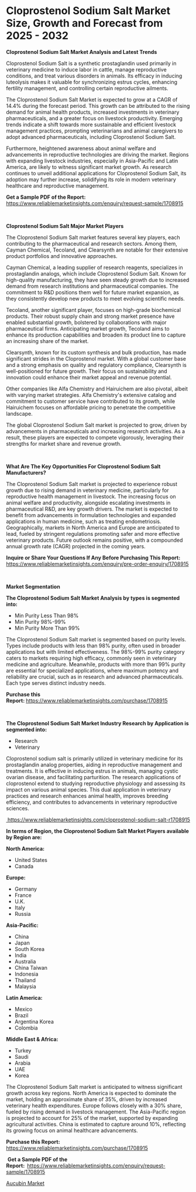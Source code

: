 <p><h1>Cloprostenol Sodium Salt Market Size, Growth and Forecast from 2025 - 2032</h1></p><p><strong>Cloprostenol Sodium Salt Market Analysis and Latest Trends</strong></p>
<p><p>Cloprostenol Sodium Salt is a synthetic prostaglandin used primarily in veterinary medicine to induce labor in cattle, manage reproductive conditions, and treat various disorders in animals. Its efficacy in inducing luteolysis makes it valuable for synchronizing estrus cycles, enhancing fertility management, and controlling certain reproductive ailments.</p><p>The Cloprostenol Sodium Salt Market is expected to grow at a CAGR of 14.4% during the forecast period. This growth can be attributed to the rising demand for animal health products, increased investments in veterinary pharmaceuticals, and a greater focus on livestock productivity. Emerging trends indicate a shift towards more sustainable and efficient livestock management practices, prompting veterinarians and animal caregivers to adopt advanced pharmaceuticals, including Cloprostenol Sodium Salt.</p><p>Furthermore, heightened awareness about animal welfare and advancements in reproductive technologies are driving the market. Regions with expanding livestock industries, especially in Asia-Pacific and Latin America, are likely to witness significant market growth. As research continues to unveil additional applications for Cloprostenol Sodium Salt, its adoption may further increase, solidifying its role in modern veterinary healthcare and reproductive management.</p></p>
<p><strong>Get a Sample PDF of the Report:&nbsp;</strong> <a href="https://www.reliablemarketinsights.com/enquiry/request-sample/1708915?utm_campaign=1894&utm_medium=2&utm_source=Github&utm_content=ia&utm_term=10012025&utm_id=cloprostenol-sodium-salt">https://www.reliablemarketinsights.com/enquiry/request-sample/1708915</a></p>
<p>&nbsp;</p>
<p><strong>Cloprostenol Sodium Salt Major Market Players</strong></p>
<p><p>The Cloprostenol Sodium Salt market features several key players, each contributing to the pharmaceutical and research sectors. Among them, Cayman Chemical, Tecoland, and Clearsynth are notable for their extensive product portfolios and innovative approaches.</p><p>Cayman Chemical, a leading supplier of research reagents, specializes in prostaglandin analogs, which include Cloprostenol Sodium Salt. Known for high-quality manufacturing, they have seen steady growth due to increased demand from research institutions and pharmaceutical companies. The commitment to R&D positions them well for future market expansion, as they consistently develop new products to meet evolving scientific needs.</p><p>Tecoland, another significant player, focuses on high-grade biochemical products. Their robust supply chain and strong market presence have enabled substantial growth, bolstered by collaborations with major pharmaceutical firms. Anticipating market growth, Tecoland aims to enhance its production capabilities and broaden its product line to capture an increasing share of the market.</p><p>Clearsynth, known for its custom synthesis and bulk production, has made significant strides in the Cloprostenol market. With a global customer base and a strong emphasis on quality and regulatory compliance, Clearsynth is well-positioned for future growth. Their focus on sustainability and innovation could enhance their market appeal and revenue potential.</p><p>Other companies like Alfa Chemistry and Hairuichem are also pivotal, albeit with varying market strategies. Alfa Chemistry's extensive catalog and commitment to customer service have contributed to its growth, while Hairuichem focuses on affordable pricing to penetrate the competitive landscape.</p><p>The global Cloprostenol Sodium Salt market is projected to grow, driven by advancements in pharmaceuticals and increasing research activities. As a result, these players are expected to compete vigorously, leveraging their strengths for market share and revenue growth.</p></p>
<p>&nbsp;</p>
<p><strong>What Are The Key Opportunities For Cloprostenol Sodium Salt Manufacturers?</strong></p>
<p><p>The Cloprostenol Sodium Salt market is projected to experience robust growth due to rising demand in veterinary medicine, particularly for reproductive health management in livestock. The increasing focus on animal welfare and productivity, alongside escalating investments in pharmaceutical R&D, are key growth drivers. The market is expected to benefit from advancements in formulation technologies and expanded applications in human medicine, such as treating endometriosis. Geographically, markets in North America and Europe are anticipated to lead, fueled by stringent regulations promoting safer and more effective veterinary products. Future outlook remains positive, with a compounded annual growth rate (CAGR) projected in the coming years.</p></p>
<p><strong>Inquire or Share Your Questions If Any Before Purchasing This Report:</strong> <a href="https://www.reliablemarketinsights.com/enquiry/pre-order-enquiry/1708915?utm_campaign=1894&utm_medium=2&utm_source=Github&utm_content=ia&utm_term=10012025&utm_id=cloprostenol-sodium-salt">https://www.reliablemarketinsights.com/enquiry/pre-order-enquiry/1708915</a></p>
<p>&nbsp;</p>
<p><strong>Market Segmentation</strong></p>
<p><strong>The Cloprostenol Sodium Salt Market Analysis by types is segmented into:</strong></p>
<p><ul><li>Min Purity Less Than 98%</li><li>Min Purity 98%-99%</li><li>Min Purity More Than 99%</li></ul></p>
<p><p>The Cloprostenol Sodium Salt market is segmented based on purity levels. Types include products with less than 98% purity, often used in broader applications but with limited effectiveness. The 98%-99% purity category caters to markets requiring high efficacy, commonly seen in veterinary medicine and agriculture. Meanwhile, products with more than 99% purity are essential for specialized applications, where maximum potency and reliability are crucial, such as in research and advanced pharmaceuticals. Each type serves distinct industry needs.</p></p>
<p><strong>Purchase this Report:&nbsp;</strong><a href="https://www.reliablemarketinsights.com/purchase/1708915?utm_campaign=1894&utm_medium=2&utm_source=Github&utm_content=ia&utm_term=10012025&utm_id=cloprostenol-sodium-salt">https://www.reliablemarketinsights.com/purchase/1708915</a></p>
<p>&nbsp;</p>
<p><strong>The Cloprostenol Sodium Salt Market Industry Research by Application is segmented into:</strong></p>
<p><ul><li>Research</li><li>Veterinary</li></ul></p>
<p><p>Cloprostenol sodium salt is primarily utilized in veterinary medicine for its prostaglandin analog properties, aiding in reproductive management and treatments. It is effective in inducing estrus in animals, managing cystic ovarian disease, and facilitating parturition. The research applications of cloprostenol extend to studying reproductive physiology and assessing its impact on various animal species. This dual application in veterinary practices and research enhances animal health, improves breeding efficiency, and contributes to advancements in veterinary reproductive sciences.</p></p>
<p><a href="https://www.reliablemarketinsights.com/cloprostenol-sodium-salt-r1708915?utm_campaign=1894&utm_medium=2&utm_source=Github&utm_content=ia&utm_term=10012025&utm_id=cloprostenol-sodium-salt">&nbsp;https://www.reliablemarketinsights.com/cloprostenol-sodium-salt-r1708915</a></p>
<p><strong>In terms of Region, the Cloprostenol Sodium Salt Market Players available by Region are:</strong></p>
<p>
    <p> <strong> North America: </strong>
        <ul>
            <li>United States</li>
            <li>Canada</li>
        </ul>
        </p> 
    <p> <strong> Europe: </strong>
        <ul>
            <li>Germany</li>
            <li>France</li>
            <li>U.K.</li>
            <li>Italy</li>
            <li>Russia</li>
        </ul>
        </p> 
    <p> <strong> Asia-Pacific: </strong>
        <ul>
            <li>China</li>
            <li>Japan</li>
            <li>South Korea</li>
            <li>India</li>
            <li>Australia</li>
            <li>China Taiwan</li>
            <li>Indonesia</li>
            <li>Thailand</li>
            <li>Malaysia</li>
        </ul>
        </p> 
    <p> <strong> Latin America: </strong>
        <ul>
            <li>Mexico</li>
            <li>Brazil</li>
            <li>Argentina Korea</li>
            <li>Colombia</li>
        </ul>
        </p> 
    <p> <strong> Middle East & Africa: </strong>
        <ul>
            <li>Turkey</li>
            <li>Saudi</li>
            <li>Arabia</li>
            <li>UAE</li>
            <li>Korea</li>
        </ul>
    </p>
    </p>
<p><p>The Cloprostenol Sodium Salt market is anticipated to witness significant growth across key regions. North America is expected to dominate the market, holding an approximate share of 35%, driven by increased veterinary health expenditures. Europe follows closely with a 30% share, fueled by rising demand in livestock management. The Asia-Pacific region is projected to account for 25% of the market, supported by expanding agricultural activities. China is estimated to capture around 10%, reflecting its growing focus on animal healthcare advancements.</p></p>
<p><strong>Purchase this Report: </strong><a href="https://www.reliablemarketinsights.com/purchase/1708915?utm_campaign=1894&utm_medium=2&utm_source=Github&utm_content=ia&utm_term=10012025&utm_id=cloprostenol-sodium-salt">https://www.reliablemarketinsights.com/purchase/1708915</a></p>
<p>&nbsp;<strong>Get a Sample PDF of the Report:&nbsp;&nbsp;</strong><a href="https://www.reliablemarketinsights.com/enquiry/request-sample/1708915?utm_campaign=1894&utm_medium=2&utm_source=Github&utm_content=ia&utm_term=10012025&utm_id=cloprostenol-sodium-salt">https://www.reliablemarketinsights.com/enquiry/request-sample/1708915</a></p>
<p><strong></strong></p>
<p><p><a href="https://github.com/marloy8/Market-Research-Report-List-6/blob/main/aucubin-market.md?utm_campaign=1894&utm_medium=2&utm_source=Github&utm_content=ia&utm_term=10012025&utm_id=cloprostenol-sodium-salt">Aucubin Market</a></p></p>
